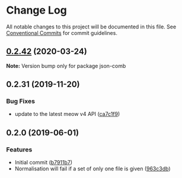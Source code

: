 # Change Log

All notable changes to this project will be documented in this file.
See [Conventional Commits](https://conventionalcommits.org) for commit guidelines.

## [0.2.42](https://gitlab.com/codsen/codsen/compare/json-comb@0.2.41...json-comb@0.2.42) (2020-03-24)

**Note:** Version bump only for package json-comb





## 0.2.31 (2019-11-20)

### Bug Fixes

- update to the latest meow v4 API ([ca7c1f9](https://gitlab.com/codsen/codsen/commit/ca7c1f9b1e28dd7540442fa19f9ca4b7855b9e34))

## 0.2.0 (2019-06-01)

### Features

- Initial commit ([b7911b7](https://gitlab.com/codsen/codsen/commit/b7911b7))
- Normalisation will fail if a set of only one file is given ([963c3db](https://gitlab.com/codsen/codsen/commit/963c3db))
